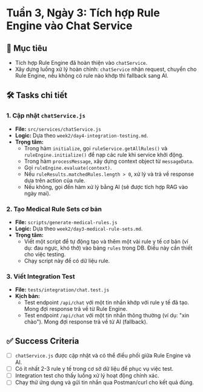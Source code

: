 # Tuần 3, Ngày 3: Tích hợp Rule Engine vào Chat Service

## 🎯 Mục tiêu

- Tích hợp Rule Engine đã hoàn thiện vào `chatService`.
- Xây dựng luồng xử lý hoàn chỉnh: `chatService` nhận request, chuyển cho Rule Engine, nếu không có rule nào khớp thì fallback sang AI.

## 🛠️ Tasks chi tiết

### 1. Cập nhật `chatService.js`
- **File:** `src/services/chatService.js`
- **Logic:** Dựa theo `week2/day4-integration-testing.md`.
- **Trọng tâm:**
    - Trong hàm `initialize`, gọi `ruleService.getAllRules()` và `ruleEngine.initialize()` để nạp các rule khi service khởi động.
    - Trong hàm `processMessage`, xây dựng context object từ `messageData`.
    - Gọi `ruleEngine.evaluate(context)`.
    - Nếu `ruleResults.matchedRules.length > 0`, xử lý và trả về response dựa trên action của rule.
    - Nếu không, gọi đến hàm xử lý bằng AI (sẽ được tích hợp RAG vào ngày mai).

### 2. Tạo Medical Rule Sets cơ bản
- **File:** `scripts/generate-medical-rules.js`
- **Logic:** Dựa theo `week2/day3-medical-rule-sets.md`.
- **Trọng tâm:**
    - Viết một script để tự động tạo và thêm một vài rule y tế cơ bản (ví dụ: đau ngực, khó thở) vào bảng `rules` trong DB. Điều này cần thiết cho việc testing.
    - Chạy script này để có dữ liệu rule.

### 3. Viết Integration Test
- **File:** `tests/integration/chat.test.js`
- **Kịch bản:**
    - Test endpoint `/api/chat` với một tin nhắn khớp với rule y tế đã tạo. Mong đợi response trả về từ Rule Engine.
    - Test endpoint `/api/chat` với một tin nhắn thông thường (ví dụ: "xin chào"). Mong đợi response trả về từ AI (fallback).

## ✅ Success Criteria
- [ ] `chatService.js` được cập nhật và có thể điều phối giữa Rule Engine và AI.
- [ ] Có ít nhất 2-3 rule y tế trong cơ sở dữ liệu để phục vụ việc test.
- [ ] Integration test cho thấy luồng xử lý hoạt động chính xác.
- [ ] Chạy thử ứng dụng và gửi tin nhắn qua Postman/curl cho kết quả đúng.